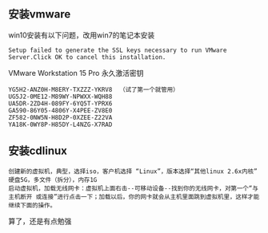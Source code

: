 
## 安装vmware
win10安装有以下问题，改用win7的笔记本安装
```
Setup failed to generate the SSL keys necessary to run VMware Server.Click OK to cancel this installation.
```

VMware Workstation 15 Pro 永久激活密钥  
```
YG5H2-ANZ0H-M8ERY-TXZZZ-YKRV8  （试了第一个就管用）
UG5J2-0ME12-M89WY-NPWXX-WQH88  
UA5DR-2ZD4H-089FY-6YQ5T-YPRX6  
GA590-86Y05-4806Y-X4PEE-ZV8E0  
ZF582-0NW5N-H8D2P-0XZEE-Z22VA  
YA18K-0WY8P-H85DY-L4NZG-X7RAD
```

## 安装cdlinux
```
创建新的虚拟机，典型，选择iso，客户机选择 “Linux”，版本选择“其他linux 2.6x内核”
硬盘5G，多文件（拆分），内存1G
启动虚拟机，加载无线网卡：虚拟机上面右击--可移动设备--找到你的无线网卡，对第一个“与主机断开 或连接”进行点击一下；加载以后，你的网卡就会从主机里面跳到虚拟机里，这样才能继续下面的操作。
```

算了，还是有点勉强